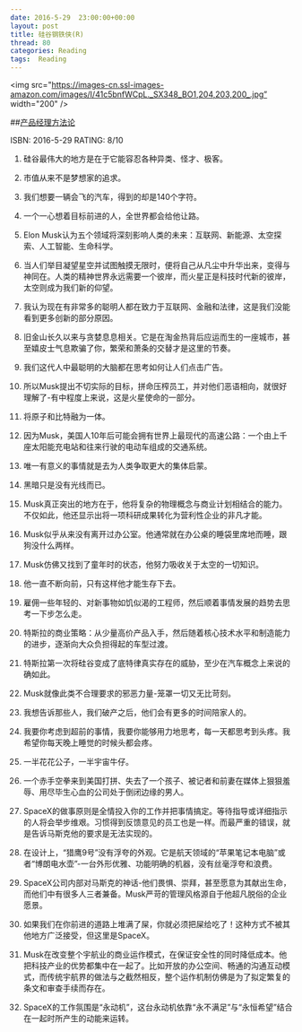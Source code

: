 ```yaml
---
date: 2016-5-29	 23:00:00+00:00
layout: post
title: 硅谷钢铁侠(R)
thread: 80
categories: Reading
tags:  Reading
---
```


<img src="https://images-cn.ssl-images-amazon.com/images/I/41c5bnfWCpL._SX348_BO1,204,203,200_.jpg” width="200" />

##[产品经理方法论](https://www.amazon.cn/%E4%BA%A7%E5%93%81%E7%BB%8F%E7%90%86%E6%96%B9%E6%B3%95%E8%AE%BA-%E4%B9%94%E5%85%8B%E2%80%A2%E5%B8%83%E8%8B%8F%E8%92%82%E5%B0%94/dp/B01AUEVTDC/ref=sr_1_1?ie=UTF8&qid=1464420294&sr=8-1&keywords=%E4%BA%A7%E5%93%81%E7%BB%8F%E7%90%86%E6%96%B9%E6%B3%95%E8%AE%BA)

ISBN: 2016-5-29 RATING: 8/10

1. 硅谷最伟大的地方是在于它能容忍各种异类、怪才、极客。

2. 市值从来不是梦想家的追求。

3. 我们想要一辆会飞的汽车，得到的却是140个字符。

4. 一个一心想着目标前进的人，全世界都会给他让路。

5. Elon Musk认为五个领域将深刻影响人类的未来：互联网、新能源、太空探索、人工智能、生命科学。

6. 当人们举目凝望星空并试图触摸无限时，便将自己从凡尘中升华出来，变得与神同在。人类的精神世界永远需要一个彼岸，而火星正是科技时代新的彼岸，太空则成为我们新的仰望。

7. 我认为现在有非常多的聪明人都在致力于互联网、金融和法律，这是我们没能看到更多创新的部分原因。

8. 旧金山长久以来与贪婪息息相关。它是在淘金热背后应运而生的一座城市，甚至嬉皮士气息欺骗了你，繁荣和萧条的交替才是这里的节奏。

9. 我们这代人中最聪明的大脑都在思考如何让人们点击广告。

10. 所以Musk提出不切实际的目标，拼命压榨员工，并对他们恶语相向，就很好理解了-有中程度上来说，这是火星使命的一部分。

11. 将原子和比特融为一体。

12. 因为Musk，美国人10年后可能会拥有世界上最现代的高速公路：一个由上千座太阳能充电站和往来行驶的电动车组成的交通系统。

13. 唯一有意义的事情就是去为人类争取更大的集体启蒙。

14. 黑暗只是没有光线而已。

15. Musk真正突出的地方在于，他将复杂的物理概念与商业计划相结合的能力。不仅如此，他还显示出将一项科研成果转化为营利性企业的非凡才能。

16. Musk似乎从来没有离开过办公室。他通常就在办公桌的睡袋里席地而睡，跟狗没什么两样。

17. Musk仿佛又找到了童年时的状态，他努力吸收关于太空的一切知识。

18. 他一直不断向前，只有这样他才能生存下去。

19. 雇佣一些年轻的、对新事物如饥似渴的工程师，然后顺着事情发展的趋势去思考一下步怎么走。

20. 特斯拉的商业策略：从少量高价产品入手，然后随着核心技术水平和制造能力的进步，逐渐向大众负担得起的车型过渡。

21. 特斯拉第一次将硅谷变成了底特律真实存在的威胁，至少在汽车概念上来说的确如此。

22. Musk就像此类不合理要求的邪恶力量-笼罩一切又无比苛刻。

23. 我想告诉那些人，我们破产之后，他们会有更多的时间陪家人的。

24. 我要你考虑到超前的事情，我要你能够用力地思考，每一天都思考到头疼。我希望你每天晚上睡觉的时候头都会疼。

25. 一半花花公子，一半宇宙牛仔。

26. 一个赤手空拳来到美国打拼、失去了一个孩子、被记者和前妻在媒体上狠狠羞辱、用尽毕生心血的公司处于倒闭边缘的男人。

27. SpaceX的做事原则是全情投入你的工作并把事情搞定。等待指导或详细指示的人将会举步维艰。习惯得到反馈意见的员工也是一样。而最严重的错误，就是告诉马斯克他的要求是无法实现的。

28. 在设计上，“猎鹰9号”没有浮夸的外观。它是航天领域的“苹果笔记本电脑”或者“博朗电水壶”-一台外形优雅、功能明确的机器，没有丝毫浮夸和浪费。

29. SpaceX公司内部对马斯克的神话-他们畏惧、崇拜，甚至愿意为其献出生命，而他们中有很多人三者兼备。Musk严苛的管理风格源自于他超凡脱俗的企业愿景。

30. 如果我们在你前进的道路上堆满了屎，你就必须把屎给吃了！这种方式不被其他地方广泛接受，但这里是SpaceX。

31. Musk在改变整个宇航业的商业运作模式，在保证安全性的同时降低成本。他把科技产业的优势都集中在一起了。比如开放的办公空间、畅通的沟通互动模式，而传统宇航界的做法与之截然相反，整个运作机制仿佛是为了拟定繁复的条文和审查手续而存在。

32. SpaceX的工作氛围是“永动机”，这台永动机依靠“永不满足”与“永恒希望”结合在一起时所产生的动能来运转。
